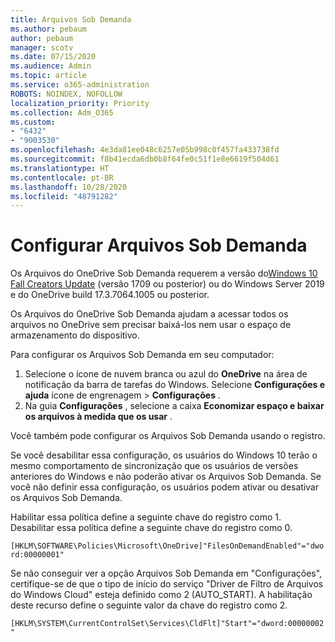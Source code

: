 ```yaml
---
title: Arquivos Sob Demanda
ms.author: pebaum
author: pebaum
manager: scotv
ms.date: 07/15/2020
ms.audience: Admin
ms.topic: article
ms.service: o365-administration
ROBOTS: NOINDEX, NOFOLLOW
localization_priority: Priority
ms.collection: Adm_O365
ms.custom:
- "6432"
- "9003530"
ms.openlocfilehash: 4e3da81ee048c6257e05b998c0f457fa433738fd
ms.sourcegitcommit: f8b41ecda6db0b8f64fe0c51f1e8e6619f504d61
ms.translationtype: HT
ms.contentlocale: pt-BR
ms.lasthandoff: 10/28/2020
ms.locfileid: "48791282"
---
```

# <a name="configure-files-on-demand"></a>Configurar Arquivos Sob Demanda

Os Arquivos do OneDrive Sob Demanda requerem a versão do[Windows 10 Fall Creators Update](https://go.microsoft.com/fwlink/p/?linkid=859040) (versão 1709 ou posterior) ou do Windows Server 2019 e do OneDrive build 17.3.7064.1005 ou posterior.

Os Arquivos do OneDrive Sob Demanda ajudam a acessar todos os arquivos no OneDrive sem precisar baixá-los nem usar o espaço de armazenamento do dispositivo.

Para configurar os Arquivos Sob Demanda em seu computador:

1. Selecione o ícone de nuvem branca ou azul do **OneDrive** na área de notificação da barra de tarefas do Windows. Selecione **Configurações e ajuda** ícone de engrenagem > **Configurações** .
2. Na guia **Configurações** , selecione a caixa **Economizar espaço e baixar os arquivos à medida que os usar** .  

Você também pode configurar os Arquivos Sob Demanda usando o registro.

Se você desabilitar essa configuração, os usuários do Windows 10 terão o mesmo comportamento de sincronização que os usuários de versões anteriores do Windows e não poderão ativar os Arquivos Sob Demanda. Se você não definir essa configuração, os usuários podem ativar ou desativar os Arquivos Sob Demanda.

Habilitar essa política define a seguinte chave do registro como 1. Desabilitar essa política define a seguinte chave do registro como 0.

`[HKLM\SOFTWARE\Policies\Microsoft\OneDrive]"FilesOnDemandEnabled"="dword:00000001"`

Se não conseguir ver a opção Arquivos Sob Demanda em "Configurações", certifique-se de que o tipo de início do serviço "Driver de Filtro de Arquivos do Windows Cloud" esteja definido como 2 (AUTO_START). A habilitação deste recurso define o seguinte valor da chave do registro como 2.

`[HKLM\SYSTEM\CurrentControlSet\Services\CldFlt]"Start"="dword:00000002"`